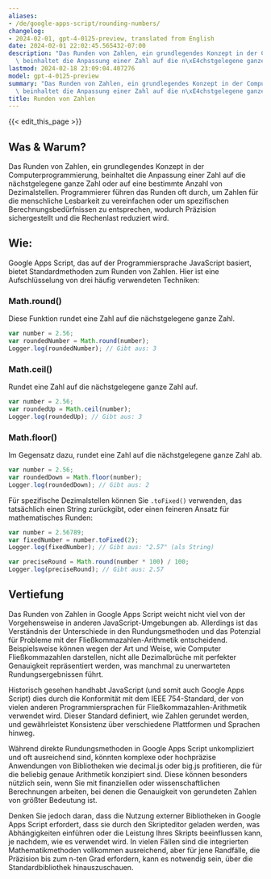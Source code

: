 ```yaml
---
aliases:
- /de/google-apps-script/rounding-numbers/
changelog:
- 2024-02-01, gpt-4-0125-preview, translated from English
date: 2024-02-01 22:02:45.565432-07:00
description: "Das Runden von Zahlen, ein grundlegendes Konzept in der Computerprogrammierung,\
  \ beinhaltet die Anpassung einer Zahl auf die n\xE4chstgelegene ganze Zahl oder\u2026"
lastmod: 2024-02-18 23:09:04.407276
model: gpt-4-0125-preview
summary: "Das Runden von Zahlen, ein grundlegendes Konzept in der Computerprogrammierung,\
  \ beinhaltet die Anpassung einer Zahl auf die n\xE4chstgelegene ganze Zahl oder\u2026"
title: Runden von Zahlen
---
```


{{< edit_this_page >}}

## Was & Warum?

Das Runden von Zahlen, ein grundlegendes Konzept in der Computerprogrammierung, beinhaltet die Anpassung einer Zahl auf die nächstgelegene ganze Zahl oder auf eine bestimmte Anzahl von Dezimalstellen. Programmierer führen das Runden oft durch, um Zahlen für die menschliche Lesbarkeit zu vereinfachen oder um spezifischen Berechnungsbedürfnissen zu entsprechen, wodurch Präzision sichergestellt und die Rechenlast reduziert wird.

## Wie:

Google Apps Script, das auf der Programmiersprache JavaScript basiert, bietet Standardmethoden zum Runden von Zahlen. Hier ist eine Aufschlüsselung von drei häufig verwendeten Techniken:

### Math.round()
Diese Funktion rundet eine Zahl auf die nächstgelegene ganze Zahl.

```javascript
var number = 2.56;
var roundedNumber = Math.round(number); 
Logger.log(roundedNumber); // Gibt aus: 3
```

### Math.ceil()
Rundet eine Zahl auf die nächstgelegene ganze Zahl auf.

```javascript
var number = 2.56;
var roundedUp = Math.ceil(number); 
Logger.log(roundedUp); // Gibt aus: 3
```

### Math.floor()
Im Gegensatz dazu, rundet eine Zahl auf die nächstgelegene ganze Zahl ab.

```javascript
var number = 2.56;
var roundedDown = Math.floor(number); 
Logger.log(roundedDown); // Gibt aus: 2
```

Für spezifische Dezimalstellen können Sie `.toFixed()` verwenden, das tatsächlich einen String zurückgibt, oder einen feineren Ansatz für mathematisches Runden:

```javascript
var number = 2.56789;
var fixedNumber = number.toFixed(2); 
Logger.log(fixedNumber); // Gibt aus: "2.57" (als String)

var preciseRound = Math.round(number * 100) / 100; 
Logger.log(preciseRound); // Gibt aus: 2.57
```

## Vertiefung

Das Runden von Zahlen in Google Apps Script weicht nicht viel von der Vorgehensweise in anderen JavaScript-Umgebungen ab. Allerdings ist das Verständnis der Unterschiede in den Rundungsmethoden und das Potenzial für Probleme mit der Fließkommazahlen-Arithmetik entscheidend. Beispielsweise können wegen der Art und Weise, wie Computer Fließkommazahlen darstellen, nicht alle Dezimalbrüche mit perfekter Genauigkeit repräsentiert werden, was manchmal zu unerwarteten Rundungsergebnissen führt.

Historisch gesehen handhabt JavaScript (und somit auch Google Apps Script) dies durch die Konformität mit dem IEEE 754-Standard, der von vielen anderen Programmiersprachen für Fließkommazahlen-Arithmetik verwendet wird. Dieser Standard definiert, wie Zahlen gerundet werden, und gewährleistet Konsistenz über verschiedene Plattformen und Sprachen hinweg.

Während direkte Rundungsmethoden in Google Apps Script unkompliziert und oft ausreichend sind, könnten komplexe oder hochpräzise Anwendungen von Bibliotheken wie decimal.js oder big.js profitieren, die für die beliebig genaue Arithmetik konzipiert sind. Diese können besonders nützlich sein, wenn Sie mit finanziellen oder wissenschaftlichen Berechnungen arbeiten, bei denen die Genauigkeit von gerundeten Zahlen von größter Bedeutung ist.

Denken Sie jedoch daran, dass die Nutzung externer Bibliotheken in Google Apps Script erfordert, dass sie durch den Skripteditor geladen werden, was Abhängigkeiten einführen oder die Leistung Ihres Skripts beeinflussen kann, je nachdem, wie es verwendet wird. In vielen Fällen sind die integrierten Mathematikmethoden vollkommen ausreichend, aber für jene Randfälle, die Präzision bis zum n-ten Grad erfordern, kann es notwendig sein, über die Standardbibliothek hinauszuschauen.
